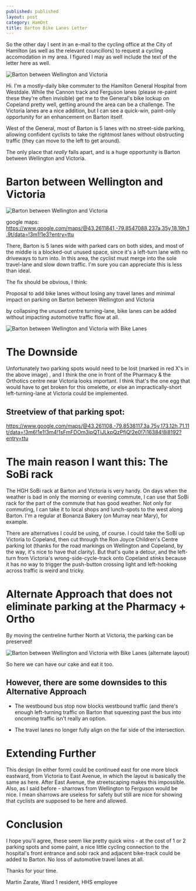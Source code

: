 ```yaml
---
published: published 
layout: post 
category: HamOnt
title: Barton Bike Lanes Letter
---
```


So the other day I sent in an e-mail to the cycling office at the City of
Hamilton (as well as the relevant councillors) to request a cycling accomodation
in my area.  I figured I may as well include the text of the letter here as
well.

![Barton between Wellington and Victoria](/images/2024-04-28-Barton-bike-lanes/barton-at-the-general.png)

<!--excerpt-->

Hi. I'm a mostly-daily bike commuter to the Hamilton General Hospital from
Westdale. While the Cannon track and Ferguson lanes (please re-paint these
they're often invisible) get me to the General's bike lockup on Copeland pretty
well, getting around the area can be a challenge. The Victoria lanes are a nice
addition, but I can see a quick-win, paint-only opportunity for an enhancement
on Barton itself.

West of the General, most of Barton is 5 lanes with no street-side parking,
allowing confident cyclists to take the rightmost lanes without obstructing
traffic (they can move to the left to get around).

The only place that *really* falls apart, and is a huge opportunity is Barton
between Wellington and Victoria.

# Barton between Wellington and Victoria

![Barton between Wellington and Victoria](/images/2024-04-28-Barton-bike-lanes/barton-at-the-general.png)

google maps:
https://www.google.com/maps/@43.2611841,-79.8547088,237a,35y,18.19h,1.9t/data=!3m1!1e3?entry=ttu

There, Barton is 5 lanes wide with parked cars on both sides, and most of the
middle is a blocked-out unused space, since it's a left-turn lane with no
driveways to turn into. In this area, the cyclist must merge into the sole
travel-lane and slow down traffic. I'm sure you can appreciate this is less than
ideal.

The fix should be obvious, I think:

Proposal to add bike lanes without losing any travel lanes and minimal impact on
parking on Barton between Wellington and Victoria

by collapsing the unused centre turning-lane, bike lanes can be added without
impacting automotive traffic flow at all.

![Barton between Wellington and Victoria with Bike Lanes](/images/2024-04-28-Barton-bike-lanes/barton-at-the-general-bikelanes.jpg)

# The Downside

Unfortunately two parking spots would need to be lost (marked in red X's in the
above image) , and I think the one in front of the Pharmacy & the Orthotics
centre near Victoria looks important. I think that's the one egg that would have
to get broken for this omelette, or else an impractically-short
left-turning-lane at Victoria could be implemented.

## Streetview of that parking spot:

https://www.google.com/maps/@43.261108,-79.8538117,3a,75y,173.12h,71.11t/data=!3m6!1e1!3m4!1sFmFDOm3ipQTiJLkpQzPfjQ!2e0!7i16384!8i8192?entry=ttu

# The main reason I want this: The SoBi rack

The HGH SoBi rack at Barton and Victoria is very handy. On days when the weather
is bad in only the morning or evening commute, I can use that SoBi rack for the
part of the commute that has good weather.  Not only for commuting, I can take
it to local shops and lunch-spots to the west along Barton. I'm a regular at
Bonanza Bakery (on Murray near Mary), for example.

There are alternatives I could be using, of course. I could take the SoBi up
Victoria to Copeland, then cut through the Ron Joyce Children's Centre parking
lot (thanks for the road markings on Wellington and Copeland, by the way, it's
nice to have that clarity).  But that's quite a detour, and the left-turn from
Victoria's wrong-side-cycle-track onto Copeland *stinks* because it has no way
to trigger the push-button crossing light and left-hooking across traffic is
weird and tricky.

# Alternate Approach that does not eliminate parking at the Pharmacy + Ortho

By moving the centreline further North at Victoria, the parking can be
preserved!

![Barton between Wellington and Victoria with Bike Lanes (alternate layout)](/images/2024-04-28-Barton-bike-lanes/barton-at-the-general-bikelanes-2.jpg)

So here we can have our cake and eat it too.

## However, there are some downsides to this Alternative Approach

- The westbound bus stop now blocks westbound traffic (and there's enough
  left-turning traffic on Barton that squeezing past the bus into oncoming
  traffic isn't really an option.

- The travel lanes no longer fully align on the far side of the intersection.

# Extending Further

This design (in either form) could be continued east for one more block
eastward, from Victoria to East Avenue, in which the layout is basically the
same as here.  After East Avenue, the streetscaping makes this impossible.
Also, as I said before - sharrows from Wellington to Ferguson would be nice.  I
mean sharrows are useless for safety but still are nice for showing that
cyclists are supposed to be here and allowed.

# Conclusion

I hope you'll agree, these seem like pretty quick wins - at the cost of 1 or 2
parking spots and some paint, a nice little cycling connection to the hospital's
front entrance and sobi rack and adjacent bike-track could be added to Barton.
No loss of automotive travel lanes at all.

Thanks for your time.

Martin Zarate, Ward 1 resident, HHS employee